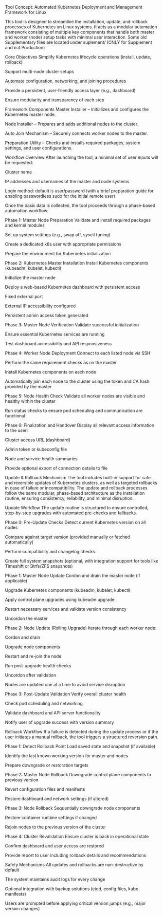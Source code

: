Tool Concept: Automated Kubernetes Deployment and Management Framework for Linux

This tool is designed to streamline the installation, update, and rollback processes of Kubernetes on Linux systems. It acts as a modular automation framework consisting of multiple key components that handle both master and worker (node) setup tasks with minimal user interaction.
Some old Supplementary files are located under suplement/ (ONLY for Supplement and not Production)

Core Objectives
Simplify Kubernetes lifecycle operations (install, update, rollback)

Support multi-node cluster setups

Automate configuration, networking, and joining procedures

Provide a persistent, user-friendly access layer (e.g., dashboard)

Ensure modularity and transparency of each step

Framework Components
Master Installer – Initializes and configures the Kubernetes master node.

Node Installer – Prepares and adds additional nodes to the cluster.

Auto Join Mechanism – Securely connects worker nodes to the master.

Preparation Utility – Checks and installs required packages, system settings, and user configurations.

Workflow Overview
After launching the tool, a minimal set of user inputs will be requested:

Cluster name

IP addresses and usernames of the master and node systems

Login method: default is user/password (with a brief preparation guide for enabling passwordless sudo for the initial remote user)

Once the basic data is collected, the tool proceeds through a phase-based automation workflow:

Phase 1: Master Node Preparation
Validate and install required packages and kernel modules

Set up system settings (e.g., swap off, sysctl tuning)

Create a dedicated k8s user with appropriate permissions

Prepare the environment for Kubernetes initialization

Phase 2: Kubernetes Master Installation
Install Kubernetes components (kubeadm, kubelet, kubectl)

Initialize the master node

Deploy a web-based Kubernetes dashboard with persistent access

Fixed external port

External IP accessibility configured

Persistent admin access token generated

Phase 3: Master Node Verification
Validate successful initialization

Ensure essential Kubernetes services are running

Test dashboard accessibility and API responsiveness

Phase 4: Worker Node Deployment
Connect to each listed node via SSH

Perform the same requirement checks as on the master

Install Kubernetes components on each node

Automatically join each node to the cluster using the token and CA hash provided by the master

Phase 5: Node Health Check
Validate all worker nodes are visible and healthy within the cluster

Run status checks to ensure pod scheduling and communication are functional

Phase 6: Finalization and Handover
Display all relevant access information to the user:

Cluster access URL (dashboard)

Admin token or kubeconfig file

Node and service health summaries

Provide optional export of connection details to file


Update & Rollback Mechanism
The tool includes built-in support for safe and reversible updates of Kubernetes clusters, as well as targeted rollbacks in case of failure or incompatibility. The update and rollback processes follow the same modular, phase-based architecture as the installation routine, ensuring consistency, reliability, and minimal disruption.

Update Workflow
The update routine is structured to ensure controlled, step-by-step upgrades with automated pre-checks and fallbacks.

Phase 0: Pre-Update Checks
Detect current Kubernetes version on all nodes

Compare against target version (provided manually or fetched automatically)

Perform compatibility and changelog checks

Create full system snapshots (optional, with integration support for tools like Timeshift or Btrfs/ZFS snapshots)

Phase 1: Master Node Update
Cordon and drain the master node (if applicable)

Upgrade Kubernetes components (kubeadm, kubelet, kubectl)

Apply control plane upgrades using kubeadm upgrade

Restart necessary services and validate version consistency

Uncordon the master

Phase 2: Node Update (Rolling Upgrade)
Iterate through each worker node:

Cordon and drain

Upgrade node components

Restart and re-join the node

Run post-upgrade health checks

Uncordon after validation

Nodes are updated one at a time to avoid service disruption

Phase 3: Post-Update Validation
Verify overall cluster health

Check pod scheduling and networking

Validate dashboard and API server functionality

Notify user of upgrade success with version summary

Rollback Workflow
If a failure is detected during the update process or if the user initiates a manual rollback, the tool triggers a structured reversion path.

Phase 1: Detect Rollback Point
Load saved state and snapshot (if available)

Identify the last known working version for master and nodes

Prepare downgrade or restoration targets

Phase 2: Master Node Rollback
Downgrade control plane components to previous version

Revert configuration files and manifests

Restore dashboard and network settings (if altered)

Phase 3: Node Rollback
Sequentially downgrade node components

Restore container runtime settings if changed

Rejoin nodes to the previous version of the cluster

Phase 4: Cluster Revalidation
Ensure cluster is back in operational state

Confirm dashboard and user access are restored

Provide report to user including rollback details and recommendations

Safety Mechanisms
All updates and rollbacks are non-destructive by default

The system maintains audit logs for every change

Optional integration with backup solutions (etcd, config files, kube manifests)

Users are prompted before applying critical version jumps (e.g., major version changes)





